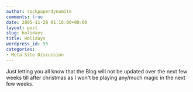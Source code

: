 ```yaml
---
author: rockpaperdynamite
comments: true
date: 2005-11-28 01:16:00+00:00
layout: post
slug: holidays
title: Holidays
wordpress_id: 55
categories:
- Meta-Site Discussion
---
```


Just letting you all know that the Blog will not be updated over the next few weeks till after christmas as I won't be playing any/much magic in the next few weeks.
